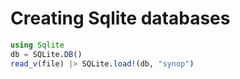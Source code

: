 # Creating Sqlite databases

```julia
using Sqlite
db = SQLite.DB()
read_v(file) |> SQLite.load!(db, "synop")
```

